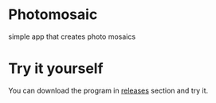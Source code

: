 # Photomosaic

simple app that creates photo mosaics

# Try it yourself

You can download the program in [releases](releases) section and try it.
